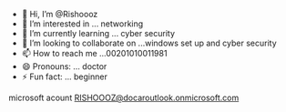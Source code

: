 - 👋 Hi, I’m @Rishoooz
- 👀 I’m interested in ... networking 
- 🌱 I’m currently learning ... cyber security 
- 💞️ I’m looking to collaborate on ...windows set up and cyber security 
- 📫 How to reach me ...00201010011981
- 😄 Pronouns: ... doctor
- ⚡ Fun fact: ... beginner 

<!---
Rishoooz/Rishoooz is a ✨ special ✨ repository because its `README.md` (this file) appears on your GitHub profile.
You can click the Preview link to take a look at your changes.
--->
microsoft acount RISHOOOZ@docaroutlook.onmicrosoft.com

